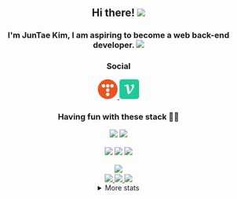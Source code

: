 <div align="center">
  <h2>Hi there! <img src="https://user-images.githubusercontent.com/42378118/110234147-e3259600-7f4e-11eb-95be-0c4047144dea.gif" width="30"></h2>
  <h3>I'm JunTae Kim, I am aspiring to become a web back-end developer.
    <img src="https://emojis.slackmojis.com/emojis/images/1588315024/8823/hyperkitty.gif?1588315024" width="30" />
  </h3>
  
  <h3>Social</h3>
  
  <a target="_blank" href="https://kimjuntae.tistory.com/">
    <img src="icons/tistory.svg" width="40" />
  </a>
  <a target="_blank" href="https://velog.io/@juntae_94">
    <img src="icons/velog.svg" width="40" />
  </a>
  
  <br>

  <h3>Having fun with these stack 🧑‍💻</h3>
  <div>
    <img src="https://img.shields.io/badge/java%20-%23F05033.svg?&style=for-the-badge&logo=java&logoColor=white"/>
    <img src="https://img.shields.io/badge/spring%20-%236DB33F.svg?&style=for-the-badge&logo=spring&logoColor=white"/>
  </div>
  
  <br>
  
  <div>
    <img src="https://img.shields.io/badge/git%20-%23F05033.svg?&style=for-the-badge&logo=git&logoColor=white"/>
    <img src="https://img.shields.io/badge/github%20-%23181717.svg?&style=for-the-badge&logo=github&logoColor=white"/>
    <img src="https://img.shields.io/badge/jira%20-%230052CC.svg?&style=for-the-badge&logo=jirasoftware&logoColor=white"/>
  </div>

  <br>

  <img src="http://mazassumnida.wtf/api/v2/generate_badge?boj=juntea3523"/>

<!-- Git -->
  <div>
    <a href="https://github.com/JunTaeINC">
    <img src="https://github-profile-summary-cards.vercel.app/api/cards/stats?username=JunTaeINC&theme=dracula" width="32.5%">
    <img src="https://github-profile-summary-cards.vercel.app/api/cards/repos-per-language?username=JunTaeINC&theme=dracula" width="32.5%">
    <img src="https://github-profile-summary-cards.vercel.app/api/cards/most-commit-language?username=JunTaeINC&theme=dracula" width="32.5%">
    </a>
  </div>
  
  <details>
  <summary>More stats</summary>
  <img src="https://github-profile-summary-cards.vercel.app/api/cards/profile-details?username=JunTaeINC&theme=dracula">
  </details>
</div>
